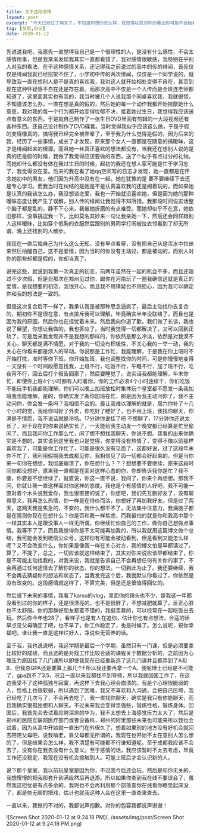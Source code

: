 ```yaml
---
title: 关于这段感情
layout: post
excerpt: "今天已经过了两天了，不知道你想的怎么样，我觉得以我对你的看法你可能不会给我回复了，所以就用这篇博文对这段感情做个总结，毕竟都还要向前走"
tag: [反思,日记]
date: 2020-01-12
---
```


先说说我吧，我原先一直觉得我自己是一个很理性的人，是没有什么感性，不会太感情用事，但是我渐渐发现我其实一直都看错了，我对感情很敏感，我特别在乎别人对我的看法，在乎这种感情关系，还记得我之前说过的高中的传的绯闻，首先仅仅是绯闻我就已经招架不住了，小学初中传的两次绯闻，仅仅是一个同学说的，就导致我一直在想别人是不是真的喜欢我，我对这人就开始相处变得不自在，甚至到现在这种怀疑感不自在还是存在着。而那次高中不仅是一个人传而是全班连老师都知道了，这里面其实也有我的，我当时被几个人说我那个同桌喜欢我，我就很慌，不知道该怎么办，一直在想是真的假的，然后她的每一个动作我都开始揣摩她什么意思，我对我的每一个行为都开始变得忧郁不决，接着她过生日，我觉得我应该送点有意义的东西，于是就自己制作了一张生日DVD里面有剪辑的一大段视频还有各种东西。还自己设计制作了DVD碟套。当时觉得我似乎应该这么做，于是乎假的变得像真的，搞得我已经完全被弄晕了，至于我为什么觉得是假的，因为后来的我，经历了一些事情，成长了才发现，原来那个女人一直都是在随意的搞暧昧，这才是绯闻起来的根源。而且她一丝真正喜欢的想法都没有，当我还在想别人说的是真的还是假的时候，我做了我觉得应该要做的东西，送了个似乎有点过分的礼物。而她却什么都没有做在我过生日的时候，起初的我还在想人家可能是忙于学习忘了，我觉得没在意。后来的我在看了她qq空间写的日志才发现，她一直都是在怀念她初中的男友，他们因为升高中没有在一起。她在犹豫的是 要不要继续下去还是专心学习。而我当时在纠结的是她是不是认真喜欢我的还是闹着玩的，而如果她是认真的我该怎么办，我没想谈恋爱，我也一开始就没喜欢她，但是因为她的那种暧昧态度让我产生了误解，别人传的绯闻让我觉得不知所措。我那段时间说实话整个脑子都是乱的，静不下心来。我被她折磨的有点难受。而她却似乎不在意，她依旧那样，没事挑逗我一下，比如莫名其妙来一句让我亲她一下，然后还会同样跟别人这样暧昧，比如穿个低胸的衣服然后跟别的男同学打闹被拉衣领看到了却无所谓，晚上还找别的人散步。

我现在一直后悔自己为什么这么无知，没有早点看穿，没有把自己从这浑水中拉出来然后拍醒自己，这不是爱情，因为当时的你没有主动过，都是被动的，而别人对你的那些却都是假的，你却当真了。

说完这些，就说到我第一次真正的初恋，前两年虽然在一起的机会不多，而且还超过不少次假，但是自那次在郑州见过你，跟你在河南玩了一圈我确信这就是真正的爱情，是我想要的初恋，我很开心。而且我不用猜疑也不用担心，因为我可以确定你和我的想法是一致的。

但是这次复合后不一样了，我承认我是被那种思念逼疯了，最后主动找你去复合的，期初你不是很在意，有点排斥我可以理解，毕竟确实半年没联络了，而且也是因为我的原因，然后你也在担忧着未来。然后我向你道了歉，我们做了长谈，我也说了展望，你想让我做的，我也答应了。当时我觉得一切都解决了，又可以回到正轨了，可是后来我发现并不是我想的那样的，你依然是那么冷淡，依然是对我漠不关心，聊天都是满不情愿，对于我的一切没有积极性，不关心我的一举一动，我的关心在你看来都是烦人的举动。你说那是工作忙，我能理解，于是我在你上班时不开始打扰，准时等你下班，你开始加班，我也调整找你的时间，可是你慢慢地变得一天没有一个时间段愿意找我，上班不行，吃饭不行，午睡不行，加了班不行，吃夜宵不行，回去后打个报告回家了，然后要睡觉了。说实话我都能理解，年末你忙，即使你上班4个小时都有人盯着你，你的工作必须4个小时连续干，你们吃饭不能玩手机我都能理解。你们可以晚上加班放松时集体玩个皇室都不愿发一条我加班我也能理解。是的，你确实发了条你加班在忙，那是因为我主动问你了。我不主动问你，你会发一条吗？我相信不会的。最让我难以理解的就是，周六你补了十几个小时的觉，我给你叫好了外卖，你吃好了睡好了，也不用上班，我找你聊天，你满是不情愿，我不说话就是冷场。17分钟你说挂了吧 不想聊了，17分钟你还说太长了，对于现在的你来说确实长了，一天能给我主动发一个晚安都已经算是忙里偷闲了。而且我问你工作那么忙，闲了想不想找我聊天，你说不想。我看的出来你确实是不想的，其实说到这里我也只是觉得，你变得没有热情了，变得不像以前那样喜欢我了，可能是你工作忙了，可能是很久没有见面了，这都好说，过了这段年末你不忙了，我利用假期我去成都见你，我相信见了面一切都会好起来的。但是当你来一句你在想想，我彻底崩溃了，你在想什么？？？想想要不要继续，原来这段时间你都没想好，原来我一直都是在面对这样心态的你，你却告诉我你是忙？我不傻，你要是不想继续了，就直说，你这一直不说，我问了，你来个再想想。那我不问，你就让我一直这样面对你这样的态度。我也是个有感情的人好吧，我不可能一直对着个木头说我爱你，我也很直接的说了，你想吧，我们先互删好友了，没有聊得意义，我再怎么热情，你一样是在待价而沽，你想好了再加我好友。但是过了两天，这两天我是焦急的，不安的，我什么都干不了，无法集中注意力，我满脑子都是在猜测你现在在想什么？你是否和我一样焦虑，而我最怕的就是你和我高中那个一样其实本人是跟没事人一样无所谓，你继续忙你自己的工作，做你自己想做点事情。我等不了了，而且我觉得你是不太可能再加我的，所以我就用这篇博文做个总结，我可能会发到微信公众号，这样你有可能会被动看到，但是看到又能怎么样呢？又不会改变什么，你如果是像我一样在关心对方，我的博文怕是早都读过了。算了，不提了，总之，一切应该就这样结束了，其实对你来说应该早都结束了，你是不可能主动找我的，对我来说，我就是告诉自己不会再想任何有关你的事了，不会再通过任何途径去了解你的状态，你的想法。一切到此为止了。我还要继续，我不会再去猜疑你的想法和状态了，当我发完这个后，我就默认你看过了，你依然是没有改变的。这段感情就这样了，不算完美，但是还是很值得回忆的。

然后说下未来的事情，我看了karsu的vlog，里面你的镜头也不少，是我这一年都没看到过的你的样子，还是很漂亮的，也不是很胖了，不想减肥就算了，反正心脏也不太舒服。你的那群好朋友都蛮不错的，我挺羡慕的，可以经常在一起吃饭出去玩。然后你今年也28了，看样子也是有人在追你，估计你也有点想法，合适的话早点见父母确定了吧，也不早了，你工作稳定了，也是时候了。怎么说呢，祝你幸福吧，谁让我一直是这样烂好人，净说些无营养的话。

至于我，我也说说吧，我这学期是最后一个学期，虽然只有一门课，但是必须要拿比较好的成绩，而且选的是对找工作比较合适的课程关于数据分析的，之前因为心理压力原因挂了几门课所以即使我现在已经重新选了这几门课并且都弄到了A和B，但我总GPA还是要算上那几个F所以我还要再拿一个A。我呢博士已经是不可能了，gpa到不了3.5，况且一直以来我都找不到导师，所以我就回国工作了，在这边我受不了这种孤独与寂寞，再这样下去我心理会崩溃的。我是个心理很脆弱的人，性格上也很软弱，所以遇到了困难，我又不喜欢和人沟通，会把自己压垮，我已经吃了几次亏了，不会再去吃了。我一直找你聊天，确实是我只有你能聊天，而且我确实很孤独想和人聊天。不过未来我会变得坚强些，锻炼性格，锻炼身体。回国后，我首先会去试着应聘深圳的华为，我不太想去上海感觉压力太大了，然后是郑州的医院互联网医疗部门或者设备科，郑州的阿里那些未来也可能来所以我也会试着，因为从高中开始就一直出门在外很久了，想着如果别的地方没有好机会就回去陪陪父母吧，说我啃老，靠父母都无所谓的，我现在也开始不太在意别人怎么想的了，但是结果会怎么样，我不清楚有可能都不行谁知道呢。至于成都我应该不会去了，没有你在我去没有什么意义。至于感情的话，我应该暂时不太去考虑，毕竟工作还没稳定，我现在没有机会接触到人。可能上班后才会认识新的人。

说下那个皇室，我以前玩皇室是因为你，不过我今后还会玩，然后是和你无关的，我想慢慢的把我那套升到满级然后再退游。所以如果你查到我在线不要误会了，虽然我这担忧是有点多余的。我呢也不会再利用那个部落查你在线看你睡觉起床没了，都是些无聊的把戏，估计也就我这种人会在这里一直查来查去。

一直以来，我做的不对的，我都说声抱歉。对你的包容我都说声谢谢！

![Screen Shot 2020-01-12 at 9.24.18 PM](../assets/img/post/Screen Shot 2020-01-12 at 9.24.18 PM.png)







